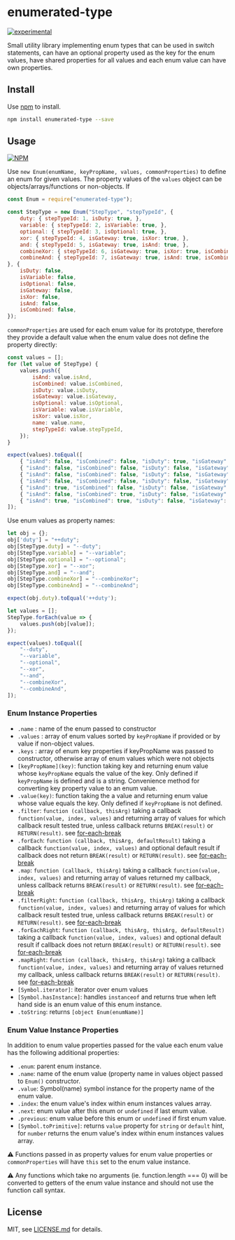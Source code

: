 # enumerated-type

[![experimental](http://badges.github.io/stability-badges/dist/experimental.svg)](http://github.com/badges/stability-badges)

Small utility library implementing enum types that can be used in switch statements, can have an
optional property used as the key for the enum values, have shared properties for all values and
each enum value can have own properties.

## Install

Use [npm](https://npmjs.com/) to install.

```sh
npm install enumerated-type --save
```

## Usage

[![NPM](https://nodei.co/npm/enumerated-type.png)](https://www.npmjs.com/package/enumerated-type)

Use `new Enum(enumName, keyPropName, values, commonProperties)` to define an enum for given
values. The property values of the `values` object can be objects/arrays/functions or
non-objects. If

```javascript
const Enum = require("enumerated-type");

const StepType = new Enum("StepType", "stepTypeId", {
    duty: { stepTypeId: 1, isDuty: true, },
    variable: { stepTypeId: 2, isVariable: true, },
    optional: { stepTypeId: 3, isOptional: true, },
    xor: { stepTypeId: 4, isGateway: true, isXor: true, },
    and: { stepTypeId: 5, isGateway: true, isAnd: true, },
    combineXor: { stepTypeId: 6, isGateway: true, isXor: true, isCombined: true, },
    combineAnd: { stepTypeId: 7, isGateway: true, isAnd: true, isCombined: true, },
}, {
    isDuty: false,
    isVariable: false,
    isOptional: false,
    isGateway: false,
    isXor: false,
    isAnd: false,
    isCombined: false,
});
```

`commonProperties` are used for each enum value for its prototype, therefore they provide a
default value when the enum value does not define the property directly:

```javascript
const values = [];
for (let value of StepType) {
    values.push({
        isAnd: value.isAnd,
        isCombined: value.isCombined,
        isDuty: value.isDuty,
        isGateway: value.isGateway,
        isOptional: value.isOptional,
        isVariable: value.isVariable,
        isXor: value.isXor,
        name: value.name,
        stepTypeId: value.stepTypeId,
    });
}

expect(values).toEqual([
    { "isAnd": false, "isCombined": false, "isDuty": true, "isGateway": false, "isOptional": false, "isVariable": false, "isXor": false, "name": "duty", "stepTypeId": 1, },
    { "isAnd": false, "isCombined": false, "isDuty": false, "isGateway": false, "isOptional": false, "isVariable": true, "isXor": false, "name": "variable", "stepTypeId": 2, },
    { "isAnd": false, "isCombined": false, "isDuty": false, "isGateway": false, "isOptional": true, "isVariable": false, "isXor": false, "name": "optional", "stepTypeId": 3, },
    { "isAnd": false, "isCombined": false, "isDuty": false, "isGateway": true, "isOptional": false, "isVariable": false, "isXor": true, "name": "xor", "stepTypeId": 4, },
    { "isAnd": true, "isCombined": false, "isDuty": false, "isGateway": true, "isOptional": false, "isVariable": false, "isXor": false, "name": "and", "stepTypeId": 5, },
    { "isAnd": false, "isCombined": true, "isDuty": false, "isGateway": true, "isOptional": false, "isVariable": false, "isXor": true, "name": "combineXor", "stepTypeId": 6, },
    { "isAnd": true, "isCombined": true, "isDuty": false, "isGateway": true, "isOptional": false, "isVariable": false, "isXor": false, "name": "combineAnd", "stepTypeId": 7, },
]);
```

Use enum values as property names:

```javascript
let obj = {};
obj['duty'] = "++duty";
obj[StepType.duty] = "--duty";
obj[StepType.variable] = "--variable";
obj[StepType.optional] = "--optional";
obj[StepType.xor] = "--xor";
obj[StepType.and] = "--and";
obj[StepType.combineXor] = "--combineXor";
obj[StepType.combineAnd] = "--combineAnd";

expect(obj.duty).toEqual('++duty');

let values = [];
StepType.forEach(value => {
    values.push(obj[value]);
});

expect(values).toEqual([
    "--duty",
    "--variable",
    "--optional",
    "--xor",
    "--and",
    "--combineXor",
    "--combineAnd",
]);
```

### Enum Instance Properties

<!--@formatter:off-->

* `.name` : name of the enum passed to constructor
* `.values` : array of enum values sorted by `keyPropName` if provided or by value if non-object values.
* `.keys` : array of enum key properties if keyPropName was passed to constructor, otherwise array of enum values which were not objects
* `[keyPropName](key)`: function taking key and returning enum value whose `keyPropName` equals the value of the key. Only defined if `keyPropName` is defined and is a string. Convenience method for converting key property value to an enum value.
* `.value(key)`: function taking the a value and returning enum value whose value equals the key. Only defined if `keyPropName` is not defined.
* `.filter`: `function (callback, thisArg)` taking a callback `function(value, index, values)` and returning array of values for which callback result tested true, unless callback returns `BREAK(result)` or `RETURN(result)`. see [for-each-break]
* `.forEach`: `function (callback, thisArg, defaultResult)` taking a callback `function(value, index, values)` and optional default result if callback does not return `BREAK(result)` or `RETURN(result)`. see [for-each-break]
* `.map`: `function (callback, thisArg)` taking a callback `function(value, index, values)` and returning array of values returned my callback, unless callback returns `BREAK(result)` or `RETURN(result)`. see [for-each-break]
* `.filterRight`: `function (callback, thisArg, thisArg)` taking a callback `function(value, index, values)` and returning array of values for which callback result tested true, unless callback returns `BREAK(result)` or `RETURN(result)`. see [for-each-break]
* `.forEachRight`: `function (callback, thisArg, thisArg, defaultResult)` taking a callback `function(value, index, values)` and optional default result if callback does not return `BREAK(result)` or `RETURN(result)`. see [for-each-break]
* `.mapRight`: `function (callback, thisArg, thisArg)` taking a callback `function(value, index, values)` and returning array of values returned my callback, unless callback returns `BREAK(result)` or `RETURN(result)`. see [for-each-break]
* `[Symbol.iterator]`: iterator over enum values
* `[Symbol.hasInstance]`: handles `instanceof` and returns true when left hand side is an enum value of this enum instance.
* `.toString`: returns `[object Enum(enumName)]`

<!--@formatter:on-->

### Enum Value Instance Properties

In addition to enum value properties passed for the value each enum value has the following
additional properties:

* `.enum`: parent enum instance.
* `.name`: name of the enum value (property name in values object passed to `Enum()`
  constructor.
* `.value`: Symbol(name) symbol instance for the property name of the enum value.
* `.index`: the enum value's index within enum instances values array.
* `.next`: enum value after this enum or `undefined` if last enum value.
* `.previous`: enum value before this enum or `undefined` if first enum value.
* `[Symbol.toPrimitive]`: returns `value` property for `string` or `default` hint, for `number`
  returns the enum value's index within enum instances values array.

:warning: Functions passed in as property values for enum value properties or `commonProperties` will
have `this` set to the enum value instance.

:warning: Any functions which take no arguments (ie. function.length === 0) will be converted to
getters of the enum value instance and should not use the function call syntax.

## License

MIT, see [LICENSE.md](http://github.com/vsch/enumerated-type/blob/master/LICENSE.md) for
details.

[for-each-break]: http://github.com/vsch/for-each-break/blob/master/README.md
